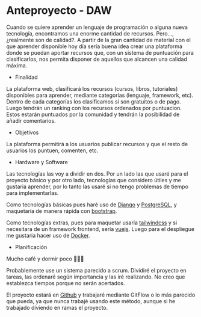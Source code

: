 # Anteproyecto - DAW

Cuando se quiere aprender un lenguaje de programación o alguna nueva tecnología, encontramos una enorme cantidad de recursos. Pero..., ¿realmente son de calidad?. A partir de la gran cantidad de material con el que aprender disponible hoy día sería buena idea crear una plataforma donde se puedan aportar recursos que, con un sistema de puntuación para clasificarlos, nos permita disponer de aquellos que alcancen una calidad máxima.

- Finalidad

La plataforma web, clasificará los recursos (cursos, libros, tutoriales) disponibles para aprender, mediante categorías (lenguaje, framework, etc). Dentro de cada categorías los clasificamos si son gratuitos o de pago. Luego tendrán un ranking con los recursos ordenados por puntuacion. Estos estarán puntuados por la comunidad y tendrán la posibilidad de añadir comentarios.

- Objetivos

La plataforma permitirá a los usuarios publicar recursos y que el resto de usuarios los puntuen, comenten, etc.

- Hardware y Software

Las tecnologías las voy a dividir en dos. Por un lado las que usaré para el proyecto básico y por otro lado, tecnologías que considero útiles y me gustaria aprender, por lo tanto las usaré si no tengo problemas de tiempo para implementarlas.

Como tecnologías básicas pues haré uso de [Django](https://www.djangoproject.com/) y [PostgreSQL](https://www.postgresql.org/), y maquetaría de manera rápida con [bootstrap](https://getbootstrap.com/).

Como tecnologías extras, pues para maquetar usaría [tailwindcss](https://tailwindcss.com/) y si necesitara de un framework frontend, sería [vuejs](https://vuejs.org/). Luego para el despliegue me gustaria hacer uso de [Docker](https://www.docker.com/).

- Planificación

Mucho café y dormir poco 🤷🏽‍♂️

Probablemente use un sistema parecido a scrum. Dividiré el proyecto en tareas, las ordenaré según importancia y las iré realizando. No creo que establezca tiempos porque no serán acertados.

El proyecto estará en [Github](https://github.com/manu-lopez/proyectoDAW) y trabajaré mediante GitFlow o lo más parecido que pueda, ya que nunca trabajé usando este método, aunque si he trabajado diviendo en ramas el proyecto.
